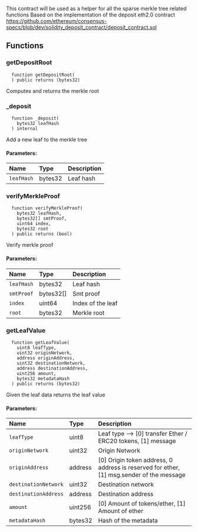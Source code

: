 This contract will be used as a helper for all the sparse merkle tree related functions
Based on the implementation of the deposit eth2.0 contract https://github.com/ethereum/consensus-specs/blob/dev/solidity_deposit_contract/deposit_contract.sol


## Functions
### getDepositRoot
```solidity
  function getDepositRoot(
  ) public returns (bytes32)
```
Computes and returns the merkle root



### _deposit
```solidity
  function _deposit(
    bytes32 leafHash
  ) internal
```
Add a new leaf to the merkle tree


#### Parameters:
| Name | Type | Description                                                          |
| :--- | :--- | :------------------------------------------------------------------- |
|`leafHash` | bytes32 | Leaf hash

### verifyMerkleProof
```solidity
  function verifyMerkleProof(
    bytes32 leafHash,
    bytes32[] smtProof,
    uint64 index,
    bytes32 root
  ) public returns (bool)
```
Verify merkle proof


#### Parameters:
| Name | Type | Description                                                          |
| :--- | :--- | :------------------------------------------------------------------- |
|`leafHash` | bytes32 | Leaf hash
|`smtProof` | bytes32[] | Smt proof
|`index` | uint64 | Index of the leaf
|`root` | bytes32 | Merkle root

### getLeafValue
```solidity
  function getLeafValue(
    uint8 leafType,
    uint32 originNetwork,
    address originAddress,
    uint32 destinationNetwork,
    address destinationAddress,
    uint256 amount,
    bytes32 metadataHash
  ) public returns (bytes32)
```
Given the leaf data returns the leaf value


#### Parameters:
| Name | Type | Description                                                          |
| :--- | :--- | :------------------------------------------------------------------- |
|`leafType` | uint8 | Leaf type -->  [0] transfer Ether / ERC20 tokens, [1] message
|`originNetwork` | uint32 | Origin Network
|`originAddress` | address | [0] Origin token address, 0 address is reserved for ether, [1] msg.sender of the message
|`destinationNetwork` | uint32 | Destination network
|`destinationAddress` | address | Destination address
|`amount` | uint256 | [0] Amount of tokens/ether, [1] Amount of ether
|`metadataHash` | bytes32 | Hash of the metadata

